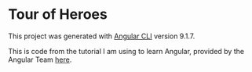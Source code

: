 # Tour of Heroes

This project was generated with [Angular CLI](https://github.com/angular/angular-cli) version 9.1.7.

This is code from the tutorial I am using to learn Angular, provided by the Angular Team [here](https://angular.io/tutorial).